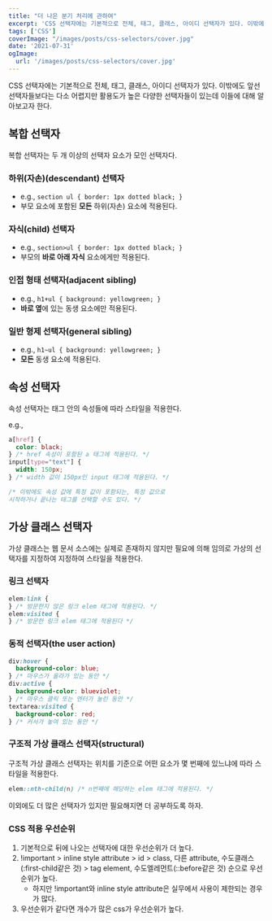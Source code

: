 ```yaml
---
title: "더 나은 분기 처리에 관하여"
excerpt: 'CSS 선택자에는 기본적으로 전체, 태그, 클래스, 아이디 선택자가 있다. 이밖에도 앞선 선택자들보다는 다소 어렵지만 활용도가 높은 다양한 선택자들이 있는데 이들에 대해 알아보고자 한다.'
tags: ['CSS']
coverImage: "/images/posts/css-selectors/cover.jpg"
date: '2021-07-31'
ogImage:
  url: '/images/posts/css-selectors/cover.jpg'
---
```


CSS 선택자에는 기본적으로 전체, 태그, 클래스, 아이디 선택자가 있다. 이밖에도 앞선 선택자들보다는 다소 어렵지만 활용도가 높은 다양한 선택자들이 있는데 이들에 대해 알아보고자 한다.

## 복합 선택자

복합 선택자는 두 개 이상의 선택자 요소가 모인 선택자다.

### 하위(자손)(descendant) 선택자

- e.g., `section ul { border: 1px dotted black; }`
- 부모 요소에 포함된 **모든** 하위(자손) 요소에 적용된다.

### 자식(child) 선택자

- e.g., `section>ul { border: 1px dotted black; }`
- 부모의 **바로 아래 자식** 요소에게만 적용된다.

### 인접 형태 선택자(adjacent sibling)

- e.g., `h1+ul { background: yellowgreen; }`
- **바로 옆**에 있는 동생 요소에만 적용된다.

### 일반 형제 선택자(general sibling)

- e.g., `h1~ul { background: yellowgreen; }`
- **모든** 동생 요소에 적용된다.

## 속성 선택자

속성 선택자는 태그 안의 속성들에 따라 스타일을 적용한다.

e.g.,

```css
a[href] {
  color: black;
} /* href 속성이 포함된 a 태그에 적용된다. */
input[type="text"] {
  width: 150px;
} /* width 값이 150px인 input 태그에 적용된다. */

/* 이밖에도 속성 값에 특정 값이 포함되는, 특정 값으로 
시작하거나 끝나는 태그를 선택할 수도 있다. */
```

## 가상 클래스 선택자

가상 클래스는 웹 문서 소스에는 실제로 존재하지 않지만 필요에 의해 임의로 가상의 선택자를 지정하여 지정하여 스타일을 적용한다.

### 링크 선택자

```css
elem:link {
} /* 방문한지 않은 링크 elem 태그에 적용된다. */
elem:visited {
} /* 방문한 링크 elem 태그에 적용된다 */
```

### 동적 선택자(the user action)

```css
div:hover {
  background-color: blue;
} /* 마우스가 올라가 있는 동안 */
div:active {
  background-color: blueviolet;
} /* 마우스 클릭 또는 엔터가 눌린 동안 */
textarea:visited {
  background-color: red;
} /* 커서가 놓여 있는 동안 */
```

### 구조적 가상 클래스 선택자(structural)

구조적 가상 클래스 선택자는 위치를 기준으로 어떤 요소가 몇 번째에 있느냐에 따라 스타일을 적용한다.

```css
elem::nth-child(n) /* n번째에 해당하는 elem 태그에 적용된다. */
```

이외에도 더 많은 선택자가 있지만 필요해지면 더 공부하도록 하자.

### CSS 적용 우선순위

1. 기본적으로 뒤에 나오는 선택자에 대한 우선순위가 더 높다.
2. !important > inline style attribute > id > class, 다른 attribute, 수도클래스(:first-child같은 것) > tag element, 수도엘레먼트(::before같은 것) 순으로 우선순위가 높다.
   - 하지만 !important와 inline style attribute은 실무에서 사용이 제한되는 경우가 많다.
3. 우선순위가 같다면 개수가 많은 css가 우선순위가 높다.
